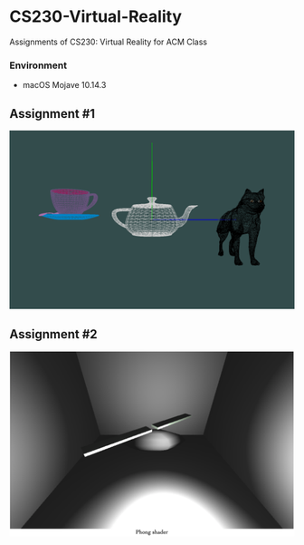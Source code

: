 # CS230-Virtual-Reality
Assignments of CS230: Virtual Reality for ACM Class

### Environment
* macOS Mojave 10.14.3

## Assignment #1
![avatar](./img/hw1.png)

## Assignment #2

![avatar](./img/hw2.png)